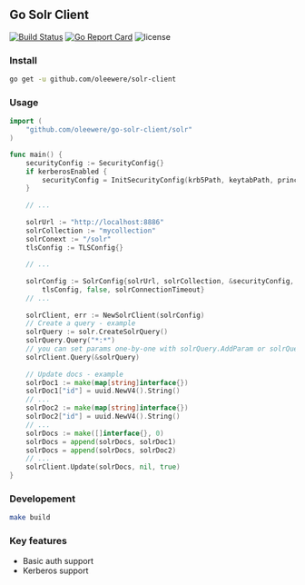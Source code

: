 ## Go Solr Client

[![Build Status](https://travis-ci.org/oleewere/go-solr-client.svg?branch=master)](https://travis-ci.org/oleewere/go-solr-client)
[![Go Report Card](https://goreportcard.com/badge/github.com/oleewere/go-solr-client)](https://goreportcard.com/report/github.com/oleewere/go-solr-client)
![license](http://img.shields.io/badge/license-Apache%20v2-blue.svg)

### Install

```bash
go get -u github.com/oleewere/solr-client
```

### Usage

```go
import (
	"github.com/oleewere/go-solr-client/solr"
)

func main() {
	securityConfig := SecurityConfig{}
	if kerberosEnabled {
		securityConfig = InitSecurityConfig(krb5Path, keytabPath, principal, realm)
	}
	
	// ...
	
	solrUrl := "http://localhost:8886"
	solrCollection := "mycollection"
	solrConext := "/solr"
	tlsConfig := TLSConfig{}
	
	// ...
	
	solrConfig := SolrConfig{solrUrl, solrCollection, &securityConfig, solrContext,
		tlsConfig, false, solrConnectionTimeout}
	// ...
	
	solrClient, err := NewSolrClient(solrConfig)
	// Create a query - example
	solrQuery := solr.CreateSolrQuery()
	solrQuery.Query("*:*")
	// you can set params one-by-one with solrQuery.AddParam or solrQuery.SetParam etc.
	solrClient.Query(&solrQuery)
	
	// Update docs - example 
	solrDoc1 := make(map[string]interface{})
	solrDoc1["id"] = uuid.NewV4().String()
	// ...
	solrDoc2 := make(map[string]interface{})
	solrDoc2["id"] = uuid.NewV4().String()
	// ...
	solrDocs := make([]interface{}, 0)
	solrDocs = append(solrDocs, solrDoc1)
	solrDocs = append(solrDocs, solrDoc2)
	// ...
	solrClient.Update(solrDocs, nil, true)
}
```

### Developement

```bash
make build
```

### Key features
- Basic auth support
- Kerberos support
